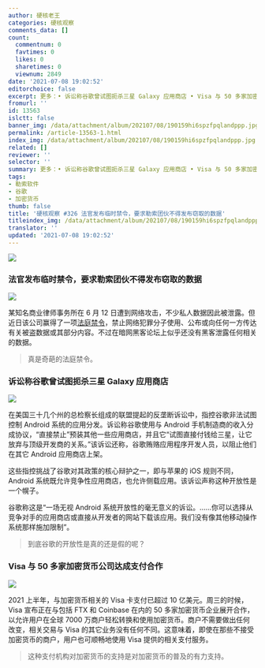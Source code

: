 ```yaml
---
author: 硬核老王
categories: 硬核观察
comments_data: []
count:
  commentnum: 0
  favtimes: 0
  likes: 0
  sharetimes: 0
  viewnum: 2849
date: '2021-07-08 19:02:52'
editorchoice: false
excerpt: 更多：• 诉讼称谷歌曾试图扼杀三星 Galaxy 应用商店 • Visa 与 50 多家加密货币公司达成支付合作
fromurl: ''
id: 13563
islctt: false
banner_img: /data/attachment/album/202107/08/190159hi6spzfpqlandppp.jpg
permalink: /article-13563-1.html
index_img: /data/attachment/album/202107/08/190159hi6spzfpqlandppp.jpg
related: []
reviewer: ''
selector: ''
summary: 更多：• 诉讼称谷歌曾试图扼杀三星 Galaxy 应用商店 • Visa 与 50 多家加密货币公司达成支付合作
tags:
- 勒索软件
- 谷歌
- 加密货币
thumb: false
title: '硬核观察 #326 法官发布临时禁令，要求勒索团伙不得发布窃取的数据'
titleindex_img: /data/attachment/album/202107/08/190159hi6spzfpqlandppp.jpg
translator: ''
updated: '2021-07-08 19:02:52'
---
```


![](/data/attachment/album/202107/08/190159hi6spzfpqlandppp.jpg)


### 法官发布临时禁令，要求勒索团伙不得发布窃取的数据


![](/data/attachment/album/202107/08/190221actb77m8u7k578k3.jpg)


某知名商业律师事务所在 6 月 12 日遭到网络攻击，不少私人数据因此被泄露。但近日该公司赢得了一项[法庭禁令](https://www.judiciary.uk/judgments/new-square-limited-v-person-or-persons-unknown-privacy-order/)，禁止网络犯罪分子使用、公布或向任何一方传达有关被盗数据或其部分内容。不过在暗网黑客论坛上似乎还没有黑客泄露任何相关的数据。



> 
> 真是奇葩的法庭禁令。
> 
> 
> 


### 诉讼称谷歌曾试图扼杀三星 Galaxy 应用商店


![](/data/attachment/album/202107/08/190233a4rrlrrb1ihp9n0h.jpg)


在美国三十几个州的总检察长组成的联盟提起的反垄断诉讼中，指控谷歌非法试图控制 Android 系统的应用分发。诉讼称谷歌使用与 Android 手机制造商的收入分成协议，“直接禁止”预装其他一些应用商店，并且它“试图直接付钱给三星，让它放弃与顶级开发商的关系。”该诉讼还称，谷歌贿赂应用程序开发人员，以阻止他们在其它 Android 应用商店上架。


这些指控挑战了谷歌对其政策的核心辩护之一，即与苹果的 iOS 规则不同，Android 系统既允许竞争性应用商店，也允许侧载应用。该诉讼声称这种开放性是一个幌子。


谷歌称这是“一场无视 Android 系统开放性的毫无意义的诉讼。……你可以选择从竞争对手的应用商店或直接从开发者的网站下载该应用。我们没有像其他移动操作系统那样施加限制”。



> 
> 到底谷歌的开放性是真的还是假的呢？
> 
> 
> 


### Visa 与 50 多家加密货币公司达成支付合作


![](/data/attachment/album/202107/08/190240b2ab4u9isfhai2i3.jpg)


2021 上半年，与加密货币相关的 Visa 卡支付已超过 10 亿美元。周三的时候，Visa 宣布正在与包括 FTX 和 Coinbase 在内的 50 多家加密货币企业展开合作，以允许用户在全球 7000 万商户轻松转换和使用加密货币。商户不需要做出任何改变，相关交易与 Visa 的其它业务没有任何不同。这意味着，即使在那些不接受加密货币的商户，用户也可顺畅地使用 Visa 提供的相关支付服务。



> 
> 这种支付机构对加密货币的支持是对加密货币的普及的有力支持。
> 
> 
>